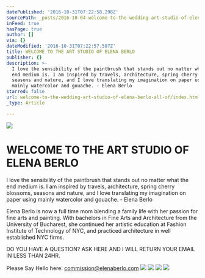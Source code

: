 ```yaml
---
datePublished: '2016-10-31T07:22:58.298Z'
sourcePath: _posts/2016-10-04-welcome-to-the-wedding-art-studio-of-elena-berlo-all-of.md
inFeed: true
hasPage: true
author: []
via: {}
dateModified: '2016-10-31T07:22:57.587Z'
title: WELCOME TO THE ART STUDIO OF ELENA BERLO
publisher: {}
description: >-
  I love the sensibility of the paintbrush that stands out no matter what the
  end medium is. I am inspired by travels, architecture, spring cherry blossoms,
  seasons and nature, and I love translating my imagination on paper using
  mainly watercolor and gouache. - Elena Berlo
starred: false
url: welcome-to-the-wedding-art-studio-of-elena-berlo-all-of/index.html
_type: Article

---
```

![](https://the-grid-user-content.s3-us-west-2.amazonaws.com/6acc858c-b63f-411d-8dfe-acb617354366.jpg)

# WELCOME TO THE ART STUDIO OF ELENA BERLO

I love the sensibility of the paintbrush that stands out no matter what the end medium is. I am inspired by travels, architecture, spring cherry blossoms, seasons and nature, and I love translating my imagination on paper using mainly watercolor and gouache. - Elena Berlo

Elena Berlo is now a full time mom blending a family life with her passion for fine arts and painting. With bachelors in Fine Arts and Architecture from the University of Bucharest, she continued her artistic education at Fashion Institute of Technology of NYC, and practiced architecture in well established NYC firms.

DO YOU HAVE A QUESTION? ASK HERE AND I WILL RETURN YOUR EMAIL IN LESS THAN 24HR.

Please Say Hello here: commission@elenaberlo.com
![](https://the-grid-user-content.s3-us-west-2.amazonaws.com/25b2638f-26fd-478a-81de-1ee3c55b8827.jpg)
![](https://the-grid-user-content.s3-us-west-2.amazonaws.com/10f392d5-a445-4e10-8437-985fe5ae3124.jpg)
![](https://the-grid-user-content.s3-us-west-2.amazonaws.com/b27eb62d-c116-48fb-8024-ec93e83c58c5.jpg)
![](https://the-grid-user-content.s3-us-west-2.amazonaws.com/3e4e0c7b-9e90-4381-986b-8d6597cc1121.jpg)